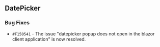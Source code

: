 ## DatePicker

### Bug Fixes

- `#F150541` - The issue "datepicker popup does not open in the blazor client application" is now resolved.
